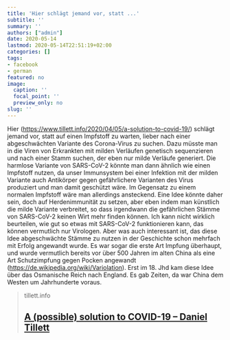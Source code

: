 ```yaml
---
title: 'Hier schlägt jemand vor, statt ...'
subtitle: ''
summary: ''
authors: ["admin"]
date: 2020-05-14
lastmod: 2020-05-14T22:51:19+02:00
categories: []
tags:
- facebook
- german
featured: no
image:
  caption: ''
  focal_point: ''
  preview_only: no
slug: ''
---
```

Hier (https://www.tillett.info/2020/04/05/a-solution-to-covid-19/) schlägt jemand vor, statt auf einen Impfstoff zu warten, lieber nach einer abgeschwächten Variante des Corona-Virus zu suchen. Dazu müsste man in die Viren von Erkrankten mit milden Verläufen genetisch sequenzieren und nach einer Stamm suchen, der eben nur milde Verläufe generiert. Die harmlose Variante von SARS-CoV-2 könnte man dann ähnlich wie einen Impfstoff nutzen, da unser Immunsystem bei einer Infektion mit der milden Variante auch Antikörper gegen gefährlichere Varianten des Virus produziert und man damit geschützt wäre. Im Gegensatz zu einem normalen Impfstoff wäre man allerdings ansteckend. Eine Idee könnte daher sein, doch auf Herdenimmunität zu setzen, aber eben indem man künstlich die milde Variante verbreitet, so dass irgendwann die gefährlichen Stämme von SARS-CoV-2 keinen Wirt mehr finden können. 
Ich kann nicht wirklich beurteilen, wie gut so etwas mit SARS-CoV-2 funktionieren kann, das können vermutlich nur Virologen. Aber was auch interessant ist, das diese Idee abgeschwächte Stämme zu nutzen in der Geschichte schon mehrfach mit Erfolg angewandt wurde. Es war sogar die erste Art Impfung überhaupt, und wurde vermutlich bereits vor über 500 Jahren im alten China als eine Art Schutzimpfung gegen Pocken angewandt (https://de.wikipedia.org/wiki/Variolation). Erst im 18. Jhd kam diese Idee über das Osmanische Reich nach England. Es gab Zeiten, da war China dem Westen um Jahrhunderte voraus.
> tillett.info
> ## [A (possible) solution to COVID-19 – Daniel Tillett](https://www.tillett.info/2020/04/05/a-solution-to-covid-19/)
>


